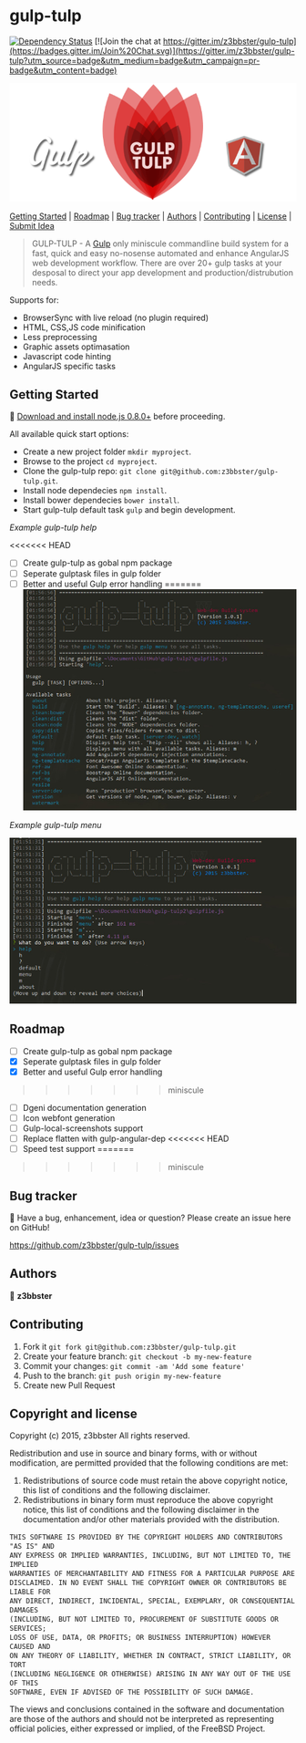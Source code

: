 # gulp-tulp

[![Dependency Status](https://gemnasium.com/z3bbster/gulp-tulp.svg)](https://gemnasium.com/z3bbster/gulp-tulp) [![Join the chat at https://gitter.im/z3bbster/gulp-tulp](https://badges.gitter.im/Join%20Chat.svg)](https://gitter.im/z3bbster/gulp-tulp?utm_source=badge&utm_medium=badge&utm_campaign=pr-badge&utm_content=badge)

![logo](gulptulp/media/gt-github-logo.png)

[Getting Started](#getting-started) | [Roadmap](#roadmap)  | [Bug tracker](#bug-tracker) | [Authors](#authors) | [Contributing](#contributing) | [License](#copyright-and-license) | [Submit Idea](https://github.com/z3bbster/gulp-tulp/issues)

> GULP-TULP - A [Gulp](http://gulpjs.com/) only miniscule commandline build system for a fast, quick and easy no-nosense automated and enhance AngularJS web development workflow. There are over 20+ gulp tasks at your desposal to direct your app development and production/distrubution needs. 

Supports for:
+ BrowserSync with live reload (no plugin required)
+ HTML, CSS,JS code minification
+ Less preprocessing
+ Graphic assets optimasation
+ Javascript code hinting
+ AngularJS specific tasks

## Getting Started

:wrench: [Download and install node.js 0.8.0+](http://nodejs.org/download/) before proceeding.

All available quick start options: 

+ Create a new project folder `mkdir myproject`.
+ Browse to the project `cd myproject`.
+ Clone the gulp-tulp repo: `git clone git@github.com:z3bbster/gulp-tulp.git`.
+ Install node dependecies `npm install`.
+ Install bower dependecies `bower install`.
+ Start gulp-tulp default task `gulp` and begin development.

*Example gulp-tulp help*

<<<<<<< HEAD
- [ ] Create gulp-tulp as gobal npm package 
- [ ] Seperate gulptask files in gulp folder
- [ ] Better and useful Gulp error handling
=======
![logo](gulptulp/media/gt-help.jpg)

*Example gulp-tulp menu*

![logo](gulptulp/media/gt-menu.jpg)

## Roadmap

- [ ] Create gulp-tulp as gobal npm package 
- [x] Seperate gulptask files in gulp folder
- [x] Better and useful Gulp error handling
>>>>>>> miniscule
- [ ] Dgeni documentation generation
- [ ] Icon webfont generation
- [ ] Gulp-local-screenshots support
- [ ] Replace flatten with gulp-angular-dep
<<<<<<< HEAD
- [ ] Speed test support
=======
>>>>>>> miniscule

## Bug tracker

:postbox: Have a bug, enhancement, idea or question? Please create an issue here on GitHub!

https://github.com/z3bbster/gulp-tulp/issues

## Authors

:busts_in_silhouette: **z3bbster**

## Contributing

1. Fork it `git fork git@github.com:z3bbster/gulp-tulp.git`
2. Create your feature branch: `git checkout -b my-new-feature`
3. Commit your changes: `git commit -am 'Add some feature'`
4. Push to the branch: `git push origin my-new-feature`
5. Create new Pull Request

## Copyright and license

Copyright (c) 2015, z3bbster
All rights reserved.

Redistribution and use in source and binary forms, with or without
modification, are permitted provided that the following conditions are met:

1. Redistributions of source code must retain the above copyright notice, this
   list of conditions and the following disclaimer. 
2. Redistributions in binary form must reproduce the above copyright notice,
   this list of conditions and the following disclaimer in the documentation
   and/or other materials provided with the distribution.

```
THIS SOFTWARE IS PROVIDED BY THE COPYRIGHT HOLDERS AND CONTRIBUTORS "AS IS" AND
ANY EXPRESS OR IMPLIED WARRANTIES, INCLUDING, BUT NOT LIMITED TO, THE IMPLIED
WARRANTIES OF MERCHANTABILITY AND FITNESS FOR A PARTICULAR PURPOSE ARE
DISCLAIMED. IN NO EVENT SHALL THE COPYRIGHT OWNER OR CONTRIBUTORS BE LIABLE FOR
ANY DIRECT, INDIRECT, INCIDENTAL, SPECIAL, EXEMPLARY, OR CONSEQUENTIAL DAMAGES
(INCLUDING, BUT NOT LIMITED TO, PROCUREMENT OF SUBSTITUTE GOODS OR SERVICES;
LOSS OF USE, DATA, OR PROFITS; OR BUSINESS INTERRUPTION) HOWEVER CAUSED AND
ON ANY THEORY OF LIABILITY, WHETHER IN CONTRACT, STRICT LIABILITY, OR TORT
(INCLUDING NEGLIGENCE OR OTHERWISE) ARISING IN ANY WAY OUT OF THE USE OF THIS
SOFTWARE, EVEN IF ADVISED OF THE POSSIBILITY OF SUCH DAMAGE.
```

The views and conclusions contained in the software and documentation are those
of the authors and should not be interpreted as representing official policies, 
either expressed or implied, of the FreeBSD Project.
